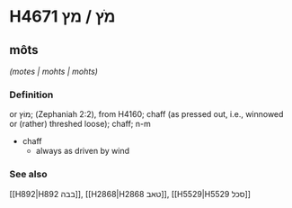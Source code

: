 # H4671 מֹץ / מץ

## môts

_(motes | mohts | mohts)_

### Definition

or מוֹץ; (Zephaniah 2:2), from H4160; chaff (as pressed out, i.e., winnowed or (rather) threshed loose); chaff; n-m

- chaff
  - always as driven by wind

### See also

[[H892|H892 בבה]], [[H2868|H2868 טאב]], [[H5529|H5529 סכל]]
